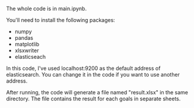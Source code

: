 The whole code is in main.ipynb. 

You'll need to install the following packages:
- numpy
- pandas
- matplotlib
- xlsxwriter
- elasticseach

In this code, I've used localhost:9200 as the default address of elasticsearch. You can change it in the code if you want to use another address.

After running, the code will generate a file named "result.xlsx" in the same directory. The file contains the result for each goals in separate sheets.